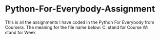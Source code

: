 # Python-For-Everybody-Assignment
This is all the assignments I have coded in the Python For Everybody from Coursera.
The meaning for the file name below: 
C: stand for Course
W: stand for Week
